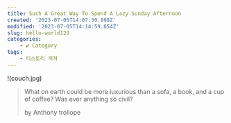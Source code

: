 ```yaml
---
title: Such A Great Way To Spend A Lazy Sunday Afternoon
created: '2023-07-05T14:07:30.898Z'
modified: '2023-07-05T14:14:59.654Z'
slug: hello-world123
categories:
    - 💕 Category
tags:
    - 티스토리 꺼져
---
```


!(couch.jpg)

> What on earth could be more luxurious than a sofa, a book, and a cup of coffee? Was ever anything so civil?
>
> by Anthony trollope
